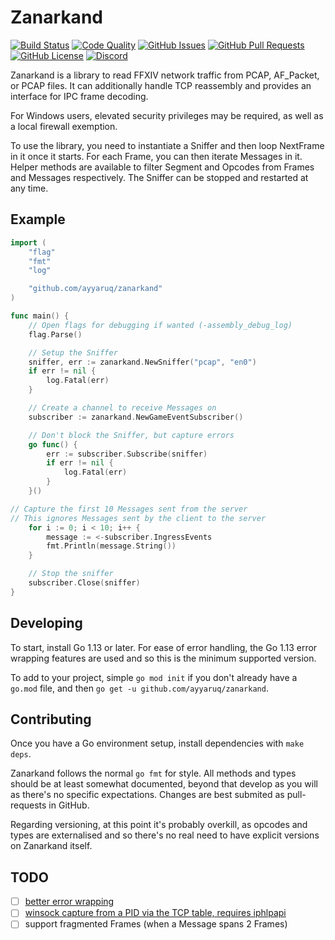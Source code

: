 # Zanarkand

[![Build Status](https://img.shields.io/github/workflow/status/ayyaruq/zanarkand/Go%20Test)](https://github.com/ayyaruq/zanarkand/actions)
[![Code Quality](https://goreportcard.com/badge/github.com/ayyaruq/zanarkand)](https://goreportcard.com/report/github.com/ayyaruq/zanarkand)
[![GitHub Issues](https://img.shields.io/github/issues/ayyaruq/zanarkand.svg)](https://github.com/ayyaruq/zanarkand/issues)
[![GitHub Pull Requests](https://img.shields.io/github/issues-pr/ayyaruq/zanarkand.svg)](https://github.com/ayyaruq/zanarkand/pulls)
[![GitHub License](https://img.shields.io/github/license/ayyaruq/zanarkand.svg)](https://github.com/ayyaruq/zanarkand/blob/master/LICENSE)
[![Discord](https://img.shields.io/discord/479945159203880960?color=7289da&label=discord&logo=discordo)](https://discord.gg/fwUwjB5)

Zanarkand is a library to read FFXIV network traffic from PCAP, AF_Packet, or PCAP files. It can
additionally handle TCP reassembly and provides an interface for IPC frame decoding.

For Windows users, elevated security privileges may be required, as well as a local firewall exemption.

To use the library, you need to instantiate a Sniffer and then loop NextFrame in it once it starts.
For each Frame, you can then iterate Messages in it. Helper methods are available to filter Segment
and Opcodes from Frames and Messages respectively. The Sniffer can be stopped and restarted at any time.


## Example

```Go
import (
	"flag"
	"fmt"
	"log"

	"github.com/ayyaruq/zanarkand"
)

func main() {
	// Open flags for debugging if wanted (-assembly_debug_log)
	flag.Parse()

	// Setup the Sniffer
	sniffer, err := zanarkand.NewSniffer("pcap", "en0")
	if err != nil {
		log.Fatal(err)
	}

	// Create a channel to receive Messages on
	subscriber := zanarkand.NewGameEventSubscriber()

	// Don't block the Sniffer, but capture errors
	go func() {
		err := subscriber.Subscribe(sniffer)
		if err != nil {
			log.Fatal(err)
		}
	}()

// Capture the first 10 Messages sent from the server
// This ignores Messages sent by the client to the server
	for i := 0; i < 10; i++ {
		message := <-subscriber.IngressEvents
		fmt.Println(message.String())
	}

	// Stop the sniffer
	subscriber.Close(sniffer)
}
```


## Developing

To start, install Go 1.13 or later. For ease of error handling, the Go 1.13 error wrapping features are used and so this
is the minimum supported version.

To add to your project, simple `go mod init` if you don't already have a `go.mod` file, and then
`go get -u github.com/ayyaruq/zanarkand`.


## Contributing

Once you have a Go environment setup, install dependencies with `make deps`.

Zanarkand follows the normal `go fmt` for style. All methods and types should be at least somewhat documented,
beyond that develop as you will as there's no specific expectations. Changes are best submited as pull-requests in GitHub.

Regarding versioning, at this point it's probably overkill, as opcodes and types are externalised and so there's no
real need to have explicit versions on Zanarkand itself.


## TODO
- [ ] [better error wrapping](https://github.com/ayyaruq/zanarkand/issues/4)
- [ ] [winsock capture from a PID via the TCP table, requires iphlpapi](https://github.com/ayyaruq/zanarkand/issues/3)
- [ ] support fragmented Frames (when a Message spans 2 Frames)
